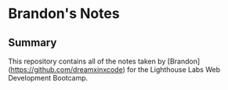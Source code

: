 # Brandon's Notes

## Summary

This repository contains all of the notes taken by [Brandon] (https://github.com/dreamxinxcode) for the Lighthouse Labs Web Development Bootcamp.

